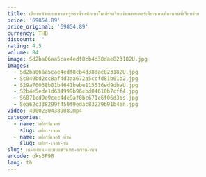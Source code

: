 ```yaml
---
title: เตียงหนังแบบแขวนหรูหราน้ำหนักเบาโมเดิร์นเรียบง่ายมาสเตอร์เตียงนอนห้องนอนที่เรียบง่าย
price: '69854.89'
price_original: '69854.89'
currency: THB
discount: ''
rating: 4.5
volume: 84
image: Sd2ba06aa5cae4edf8cb4d38dae823182U.jpg
images:
  - Sd2ba06aa5cae4edf8cb4d38dae823182U.jpg
  - Sc049bd2cc8af4d3aa672a5ccfd81b01b2.jpg
  - S29a70038b01b4641bebe115516ed9dbaU.jpg
  - S2b4e5ede1d634999b96cbd04610b7cff4.jpg
  - S6871cd9e9cec4de9af0bc671c6f06d3bs.jpg
  - Sea62c338299f450f9edac83239b91b4en.jpg
video: 4000230438908.mp4
categories:
  - name: เฟอร์นิเจอร์
    slug: เฟอร-เจอร
  - name: เฟอร์นิเจอร์ บ้าน
    slug: เฟอร-เจอร-าน
slug: เต-ยงหน-งแบบแขวนหร-หราน-ำหน
encode: oks3P98
lang: th
---
```

  